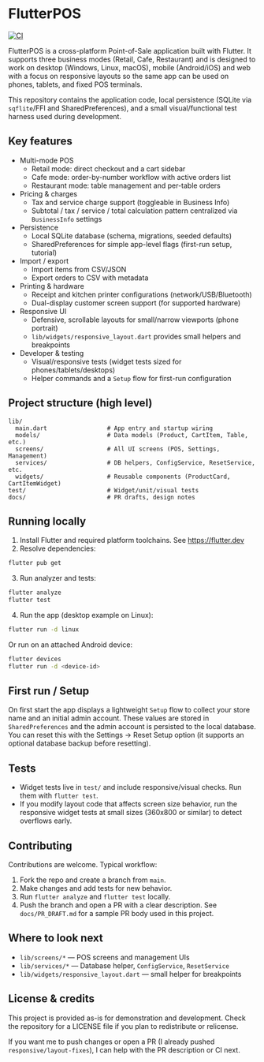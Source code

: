 # FlutterPOS

[![CI](https://github.com/Giras91/flutterpos/actions/workflows/ci.yml/badge.svg)](https://github.com/Giras91/flutterpos/actions/workflows/ci.yml)

FlutterPOS is a cross-platform Point-of-Sale application built with Flutter. It
supports three business modes (Retail, Cafe, Restaurant) and is designed to
work on desktop (Windows, Linux, macOS), mobile (Android/iOS) and web with a
focus on responsive layouts so the same app can be used on phones, tablets,
and fixed POS terminals.

This repository contains the application code, local persistence (SQLite
via `sqflite`/FFI and SharedPreferences), and a small visual/functional test
harness used during development.

## Key features

- Multi-mode POS
  - Retail mode: direct checkout and a cart sidebar
  - Cafe mode: order-by-number workflow with active orders list
  - Restaurant mode: table management and per-table orders
- Pricing & charges
  - Tax and service charge support (toggleable in Business Info)
  - Subtotal / tax / service / total calculation pattern centralized via
    `BusinessInfo` settings
- Persistence
  - Local SQLite database (schema, migrations, seeded defaults)
  - SharedPreferences for simple app-level flags (first-run setup, tutorial)
- Import / export
  - Import items from CSV/JSON
  - Export orders to CSV with metadata
- Printing & hardware
  - Receipt and kitchen printer configurations (network/USB/Bluetooth)
  - Dual-display customer screen support (for supported hardware)
- Responsive UI
  - Defensive, scrollable layouts for small/narrow viewports (phone portrait)
  - `lib/widgets/responsive_layout.dart` provides small helpers and breakpoints
- Developer & testing
  - Visual/responsive tests (widget tests sized for phones/tablets/desktops)
  - Helper commands and a `Setup` flow for first-run configuration

## Project structure (high level)

```
lib/
  main.dart                 # App entry and startup wiring
  models/                   # Data models (Product, CartItem, Table, etc.)
  screens/                  # All UI screens (POS, Settings, Management)
  services/                 # DB helpers, ConfigService, ResetService, etc.
  widgets/                  # Reusable components (ProductCard, CartItemWidget)
test/                       # Widget/unit/visual tests
docs/                       # PR drafts, design notes
```

## Running locally

1. Install Flutter and required platform toolchains. See https://flutter.dev
2. Resolve dependencies:

```bash
flutter pub get
```

3. Run analyzer and tests:

```bash
flutter analyze
flutter test
```

4. Run the app (desktop example on Linux):

```bash
flutter run -d linux
```

Or run on an attached Android device:

```bash
flutter devices
flutter run -d <device-id>
```

## First run / Setup

On first start the app displays a lightweight `Setup` flow to collect your
store name and an initial admin account. These values are stored in
`SharedPreferences` and the admin account is persisted to the local database.
You can reset this with the Settings -> Reset Setup option (it supports an
optional database backup before resetting).

## Tests

- Widget tests live in `test/` and include responsive/visual checks. Run them
  with `flutter test`.
- If you modify layout code that affects screen size behavior, run the
  responsive widget tests at small sizes (360x800 or similar) to detect
  overflows early.

## Contributing

Contributions are welcome. Typical workflow:

1. Fork the repo and create a branch from `main`.
2. Make changes and add tests for new behavior.
3. Run `flutter analyze` and `flutter test` locally.
4. Push the branch and open a PR with a clear description. See
   `docs/PR_DRAFT.md` for a sample PR body used in this project.

## Where to look next

- `lib/screens/*` — POS screens and management UIs
- `lib/services/*` — Database helper, `ConfigService`, `ResetService`
- `lib/widgets/responsive_layout.dart` — small helper for breakpoints

## License & credits

This project is provided as-is for demonstration and development. Check the
repository for a LICENSE file if you plan to redistribute or relicense.

If you want me to push changes or open a PR (I already pushed `responsive/layout-fixes`), I can help with the PR description or CI next.
